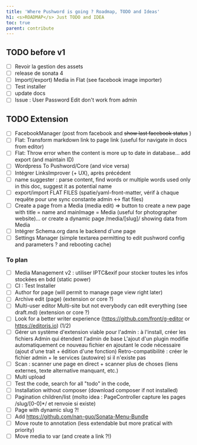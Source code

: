 ```yaml
---
title: 'Where Pushword is going ? Roadmap, TODO and Ideas'
h1: <s>ROADMAP</s> Just TODO and IDEA
toc: true
parent: contribute
---
```


## TODO before v1

- [ ] Revoir la gestion des assets
- [ ] release de sonata 4
- [ ] Import(/export) Media in Flat (see facebook image importer)
- [ ] Test installer
- [ ] update docs
- [ ] Issue : User Password Edit don't work from admin

## TODO Extension

- [ ] FacebookManager (post from facebook and ~~show last facebook status~~ )
- [ ] Flat: Transform markdown link to page link (useful for navigate in docs from editor)
- [ ] Flat: Throw error when the content is more up to date in database... add export (and maintain ID)
- [ ] Wordpress To Pushword/Core (and vice versa)
- [ ] Intégrer LinksImprover (+ UX), après précédent
- [ ] name suggester : parse content, find words or multiple words used only in this doc, suggest it as potential name
- [ ] export/import FLAT FILES (spatie/yaml-front-matter, vérif à chaque requête pour une sync constante admin <-> flat files)
- [ ] Create a page from a Media (media edit) => button to create a new page with title = name and mainImage = Media
      (useful for photographer website)... or create a dynamic page /media/[slug]/ showing data from Media
- [ ] Intégrer Schema.org dans le backend d'une page
- [ ] Settings Manager (simple textarea permitting to edit pushword config and parameters ? and rebooting cache)

### To plan

- [ ] Media Management v2 : utiliser IPTC&exif pour stocker toutes les infos stockées en bdd (static power)
- [ ] CI : Test Installer
- [ ] Author for page (will permit to manage page view right later)
- [ ] Archive edit (page) (extension or core ?)
- [ ] Multi-user editor Multi-site but not everybody can edit everything (see draft.md) (extension or core ?)
- [ ] Look for a better writer experience (https://github.com/front/g-editor or https://editorjs.io) (1/2)
- [ ] Gérer un système d'extension viable pour l'admin : à l'install, créer les fichiers Admin qui étendent l'admin de base
      L'ajout d'un plugin modifie automatiquement ce nouveau fichier en ajoutant le code nécessaire (ajout d'une trait + édition d'une fonction)
      Retro-compatibilité : créer le fichier admin + le services (autowire) si il n'existe pas
- [ ] Scan : scanner une page en direct + scanner plus de choses (liens externes, texte alternative manquant, etc.)
- [ ] Multi upload
- [ ] Test the code, search for all "todo" in the code,
- [ ] Installation without composer (download composer if not installed)
- [ ] Pagination children/list (molto idea : PageController capture les pages /slug/[0-0]\*/ et renvoie si existe)
- [ ] Page with dynamic slug ?!
- [ ] Add https://github.com/nan-guo/Sonata-Menu-Bundle
- [ ] Move route to annotation (less extendable but more pratical with priority)
- [ ] Move media to var (and create a link ?!)
